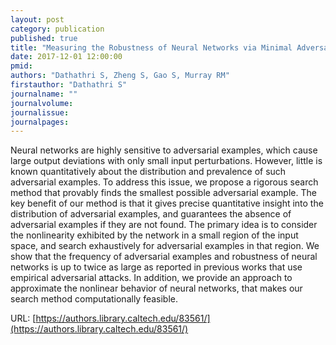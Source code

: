 ```yaml
---
layout: post
category: publication
published: true
title: "Measuring the Robustness of Neural Networks via Minimal Adversarial Examples"
date: 2017-12-01 12:00:00
pmid: 
authors: "Dathathri S, Zheng S, Gao S, Murray RM"
firstauthor: "Dathathri S"
journalname: ""
journalvolume: 
journalissue: 
journalpages: 
---
```


Neural networks are highly sensitive to adversarial examples, which cause large output deviations with only small input perturbations. However, little is known quantitatively about the distribution and prevalence of such adversarial examples. To address this issue, we propose a rigorous search method that provably finds the smallest possible adversarial example. The key benefit of our method is that it gives precise quantitative insight into the distribution of adversarial examples, and guarantees the absence of adversarial examples if they are not found. The primary idea is to consider the nonlinearity exhibited by the network in a small region of the input space, and search exhaustively for adversarial examples in that region. We show that the frequency of adversarial examples and robustness of neural networks is up to twice as large as reported in previous works that use empirical adversarial attacks. In addition, we provide an approach to approximate the nonlinear behavior of neural networks, that makes our search method computationally feasible.

URL: [https://authors.library.caltech.edu/83561/](https://authors.library.caltech.edu/83561/)
